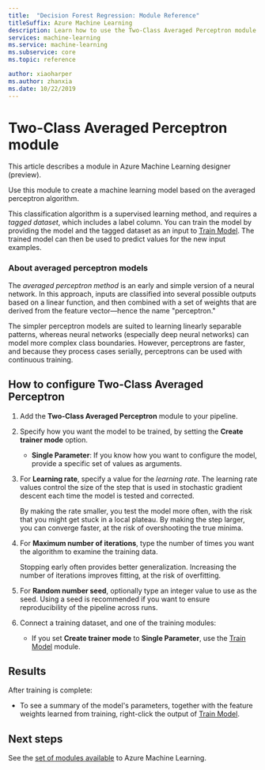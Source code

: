 ```yaml
---
title:  "Decision Forest Regression: Module Reference"
titleSuffix: Azure Machine Learning
description: Learn how to use the Two-Class Averaged Perceptron module in Azure Machine Learning to create a machine learning model based on the averaged perceptron algorithm.  
services: machine-learning
ms.service: machine-learning
ms.subservice: core
ms.topic: reference

author: xiaoharper
ms.author: zhanxia
ms.date: 10/22/2019
---
```

# Two-Class Averaged Perceptron module

This article describes a module in Azure Machine Learning designer (preview).

Use this module to create a machine learning model based on the averaged perceptron algorithm.  
  
This classification algorithm is a supervised learning method, and requires a *tagged dataset*, which includes a label column. You can train the model by providing the model and the tagged dataset as an input to [Train Model](./train-model.md). The trained model can then be used to predict values for the new input examples.  

### About averaged perceptron models

The *averaged perceptron method* is an early and simple version of a neural network. In this approach, inputs are classified into several possible outputs based on a linear function, and then combined with a set of weights that are derived from the feature vector—hence the name "perceptron."

The simpler perceptron models are suited to learning linearly separable patterns, whereas neural networks (especially deep neural networks) can model more complex class boundaries. However, perceptrons are faster, and because they process cases serially, perceptrons can be used with continuous training.

## How to configure Two-Class Averaged Perceptron

1.  Add the **Two-Class Averaged Perceptron** module to your pipeline.  

2.  Specify how you want the model to be trained, by setting the **Create trainer mode** option.  
  
    -   **Single Parameter**: If you know how you want to configure the model, provide a specific set of values as arguments.
  
3.  For **Learning rate**, specify a value for the *learning rate*. The learning rate values control the size of the step that is used in stochastic gradient descent each time the model is tested and corrected.
  
     By making the rate smaller, you test the model more often, with the risk that you might get stuck in a local plateau. By making the step larger, you can converge faster, at the risk of overshooting the true minima.
  
4.  For **Maximum number of iterations**, type the number of times you want the algorithm to examine the training data.  
  
     Stopping early often provides better generalization. Increasing the number of iterations improves fitting, at the risk of overfitting.
  
5.  For **Random number seed**, optionally type an integer value to use as the seed. Using a seed is recommended if you want to ensure reproducibility of the pipeline across runs.  
  
1.  Connect a training dataset, and one of the training modules:
  
    -   If you set **Create trainer mode** to **Single Parameter**, use the [Train Model](train-model.md) module.

## Results

After training is complete:

+ To see a summary of the model's parameters, together with the feature weights learned from training, right-click the output of [Train Model](./train-model.md).


## Next steps

See the [set of modules available](module-reference.md) to Azure Machine Learning. 